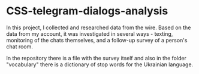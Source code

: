 # CSS-telegram-dialogs-analysis
In this project, I collected and researched data from the wire. Based on the data from my account, it was investigated in several ways - texting, monitoring of the chats themselves, and a follow-up survey of a person's chat room.

In the repository there is a file with the survey itself and also in the folder "vocabulary" there is a dictionary of stop words for the Ukrainian language.
